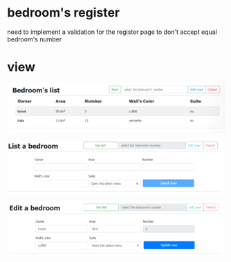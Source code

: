 # bedroom's register

need to implement a validation for the register page to don't accept equal bedroom's number



# view
![](images/001.png)


![](images/002.png)


![](images/003.png)
